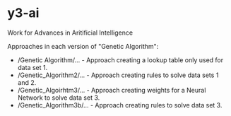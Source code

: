 y3-ai
=====

Work for Advances in Aritificial Intelligence

Approaches in each version of "Genetic Algorithm":

* /Genetic Algorithm/... - Approach creating a lookup table only used for data set 1.
* /Genetic_Algorithm2/... - Approach creating rules to solve data sets 1 and 2.
* /Genetic_Algoirhtm3/... - Approach creating weights for a Neural Network to solve data set 3.
* /Genetic_Algorithm3b/... - Approach creating rules to solve data set 3.
